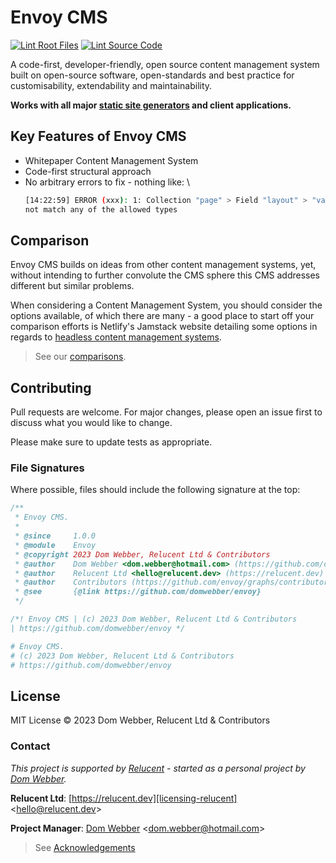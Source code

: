 # Envoy CMS

[![Lint Root Files](https://github.com/domwebber/envoy/actions/workflows/lint-root.yml/badge.svg)](https://github.com/domwebber/envoy/actions/workflows/lint-root.yml)
[![Lint Source Code](https://github.com/domwebber/envoy/actions/workflows/lint-source-code.yml/badge.svg)](https://github.com/domwebber/envoy/actions/workflows/lint-source-code.yml)

A code-first, developer-friendly, open source content management system built
on open-source software, open-standards and best practice for customisability,
extendability and maintainability.

**Works with all major
[static site generators][source-jamstack-static-site-generators]
and client applications.**

## Key Features of Envoy CMS

- Whitepaper Content Management System
- Code-first structural approach
- No arbitrary errors to fix - nothing like: \
  ```bash
  [14:22:59] ERROR (xxx): 1: Collection "page" > Field "layout" > "value" does
  not match any of the allowed types
  ```

## Comparison

Envoy CMS builds on ideas from other content management systems, yet, without
intending to further convolute the CMS sphere this CMS addresses different but
similar problems.

When considering a Content Management System, you should consider the options
available, of which there are many - a good place to start off your comparison
efforts is Netlify's Jamstack website detailing some options in regards to
[headless content management systems][source-jamstack-headless-cms].

> See our [comparisons](./docs/comparison/).

## Contributing

Pull requests are welcome. For major changes, please open an issue first to
discuss what you would like to change.

Please make sure to update tests as appropriate.

### File Signatures

Where possible, files should include the following signature at the top:

```typescript
/**
 * Envoy CMS.
 *
 * @since     1.0.0
 * @module    Envoy
 * @copyright 2023 Dom Webber, Relucent Ltd & Contributors
 * @author    Dom Webber <dom.webber@hotmail.com> (https://github.com/domwebber)
 * @author    Relucent Ltd <hello@relucent.dev> (https://relucent.dev)
 * @author    Contributors (https://github.com/envoy/graphs/contributors)
 * @see       {@link https://github.com/domwebber/envoy}
 */
```

```css
/*! Envoy CMS | (c) 2023 Dom Webber, Relucent Ltd & Contributors
| https://github.com/domwebber/envoy */
```

```bash
# Envoy CMS.
# (c) 2023 Dom Webber, Relucent Ltd & Contributors
# https://github.com/domwebber/envoy
```

## License

MIT License &copy; 2023 Dom Webber, Relucent Ltd & Contributors

### Contact

*This project is supported by [Relucent][licensing-relucent] - started as a
personal project by [Dom Webber][licensing-domwebber].*

**Relucent Ltd**: [https://relucent.dev][licensing-relucent] <<hello@relucent.dev>>

**Project Manager**: [Dom Webber][licensing-domwebber] <<dom.webber@hotmail.com>>

> See [Acknowledgements](ACKNOWLEDGEMENTS.md)

<!-- References: -->
<!-- Ownership, Licensing & Copyright: -->
[licensing-relucent]: https://relucent.dev "Relucent's Website"
[licensing-domwebber]: https://github.com/domwebber "Dom Webber's GitHub Profile"

<!-- Sources: -->
[source-jamstack-headless-cms]: https://jamstack.org/headless-cms/ "Jamstack Headless CMS'"
[source-jamstack-static-site-generators]: https://jamstack.org/generators/ "Jamstack Static Site Generators"
